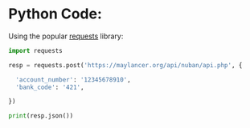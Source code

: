 # Python Code:



Using the popular [requests](https://pypi.python.org/pypi/requests) library:



```python
import requests

resp = requests.post('https://maylancer.org/api/nuban/api.php', {

  'account_number': '12345678910',
  'bank_code': '421',

})

print(resp.json())

```